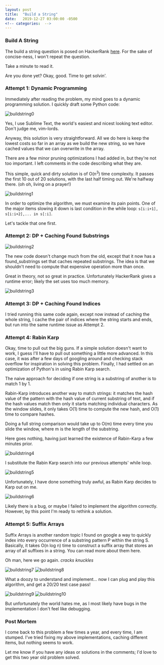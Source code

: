 ```yaml
---
layout: post
title:  "Build a String"
date:   2019-12-27 03:00:00 -0500
<!-- categories:  -->
---
```

### Build A String
The build a string question is posed on HackerRank [here](https://www.hackerrank.com/challenges/build-a-string/problem). For the sake of concise-ness, I won't repeat the question.

Take a minute to read it.

Are you done yet? Okay, good. Time to get solvin'.

### Attempt 1: Dynamic Programming
Immediately after reading the problem, my mind goes to a dynamic programming solution. I quickly draft some Python code:

![buildstring0](/assets/img/buildstring0.png)

Yes, I use Sublime Text, the world's easiest and nicest looking text editor. Don't judge me, vim-lords.

Anyway, this solution is very straightforward. All we do here is keep the lowest costs so far in an array as we build the new string, so we have cached values that we can overwrite in the array.

There are a few minor pruning optimizations I had added in, but they're not too important. I left comments in the code describing what they are.

This simple, quick and dirty solution is of O(n<sup>3</sup>) time complexity. It passes the first 10 out of 20 solutions, with the last half timing out. We're halfway there. (oh oh, living on a prayer!)


![buildstring1](/assets/img/buildstring1.png)

In order to optimize the algorithm, we must examine its pain points. One of the major items slowing it down is last condition in the while loop: `s[i:i+1], s[i:i+2],... in s[:i]`.



Let's tackle that one first.

### Attempt 2: DP + Caching Found Substrings

![buildstring2](/assets/img/buildstring2.png)

The new code doesn't change much from the old, except that  it now has a found_substrings set that caches repeated substrings. The idea is that we shouldn't need to compute that expensive operation more than once.



Great in theory, not so great in practice. Unfortunately HackerRank gives a runtime error; likely the set uses too much memory.

![buildstring3](/assets/img/buildstring3.png)



### Attempt 3: DP + Caching Found Indices
I tried running this same code again, except now instead of caching the whole string, I cache the pair of indices where the string starts and ends, but run into the same runtime issue as Attempt 2.


### Attempt 4: Rabin Karp
Okay, time to pull out the big guns. If a simple solution doesn't want to work, I guess I'll have to pull out something a little more advanced. In this case, it was after a few days of googling around and checking stack overflow for inspiration in solving this problem. Finally, I had settled on an optimization of Python's in using Rabin Karp search.



The naive approach for deciding if one string is a substring of another is to match 1 by 1.

Rabin-Karp introduces another way to match strings: it matches the hash value of the pattern with the hash value of current substring of text, and if the hash values match then only it starts matching individual characters. As the window slides, it only takes O(1) time to compute the new hash, and O(1) time to compare hashes.

Doing a full string comparison would take up to O(m) time every time you slide the window, where m is the length of the substring.



Here goes nothing, having just learned the existence of Rabin-Karp a few minutes prior.

![buildstring4](/assets/img/buildstring4.png)

I substitute the Rabin Karp search into our previous attempts' while loop.


![buildstring5](/assets/img/buildstring5.png)

Unfortunately, I have done something truly awful, as Rabin Karp decides to Karp out on me.

![buildstring6](/assets/img/buildstring6.png)

Likely there is a bug, or maybe I failed to implement the algorithm correctly. However, by this point I'm ready to rethink a solution.

### Attempt 5: Suffix Arrays
Suffix Arrays is another random topic I found on google a way to quickly index into every occurrence of a substring pattern P within the string S. Basically, it takes O(n log n) time to construct a suffix array that stores an array of all suffixes in a string. You can read more about them here.

Oh man, here we go again. *cracks knuckles*

![buildstring7](/assets/img/buildstring7.png)
![buildstring8](/assets/img/buildstring8.png)

What a doozy to understand and implement... now I can plug and play this algorithm, and get a 20/20 test case pass!

![buildstring9](/assets/img/buildstring9.png)
![buildstring10](/assets/img/buildstring10.png)

But unfortunately the world hates me, as I most likely have bugs in the implementation I don't feel like debugging.

### Post Mortem
I come back to this problem a few times a year, and every time, I am stumped. I've tried fixing my above implementations, caching different items, but nothing seems to work.

Let me know if you have any ideas or solutions in the comments; I'd love to get this two year old problem solved.

